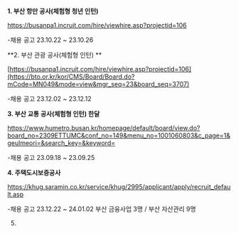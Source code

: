 **1. 부산 항만 공사(체험형 청년 인턴)**

https://busanpa1.incruit.com/hire/viewhire.asp?projectid=106

-채용 공고 23.10.22 ~ 23.10.26


**2. 부산 관광 공사(체험형 인턴) **

[https://busanpa1.incruit.com/hire/viewhire.asp?projectid=106](https://bto.or.kr/kor/CMS/Board/Board.do?mCode=MN049&mode=view&mgr_seq=23&board_seq=3707)

-채용 공고 23.12.02 ~ 23.12.12


**3. 부산 교통 공사(체험형 인턴) 한달**

https://www.humetro.busan.kr/homepage/default/board/view.do?board_no=2309ETTUMC&conf_no=149&menu_no=1001060803&c_page=1&geulmeori=&search_key=&keyword=

-채용 공고 23.09.18 ~ 23.09.25


**4. 주택도시보증공사**

https://khug.saramin.co.kr/service/khug/2995/applicant/apply/recruit_default.asp

-채용 공고 23.12.22 ~ 24.01.02
부산 금융사업 3명 / 부산 자산관리 9명

5. 
